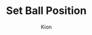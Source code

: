 ---
index : 7
author : Kion
title : Set Ball Position
slug : gtk-brickout
source : https://github.com/kion-dgl/DashGL-GTK-Brickout-Tutorial/tree/master/07_Set_Ball_Position
length : 18
---